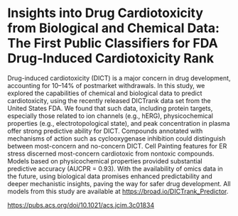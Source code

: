 # Insights into Drug Cardiotoxicity from Biological and Chemical Data: The First Public Classifiers for FDA Drug-Induced Cardiotoxicity Rank
Drug-induced cardiotoxicity (DICT) is a major concern in drug development, accounting for 10–14% of postmarket withdrawals. In this study, we explored the capabilities of chemical and biological data to predict cardiotoxicity, using the recently released DICTrank data set from the United States FDA. We found that such data, including protein targets, especially those related to ion channels (e.g., hERG), physicochemical properties (e.g., electrotopological state), and peak concentration in plasma offer strong predictive ability for DICT. Compounds annotated with mechanisms of action such as cyclooxygenase inhibition could distinguish between most-concern and no-concern DICT. Cell Painting features for ER stress discerned most-concern cardiotoxic from nontoxic compounds. Models based on physicochemical properties provided substantial predictive accuracy (AUCPR = 0.93). With the availability of omics data in the future, using biological data promises enhanced predictability and deeper mechanistic insights, paving the way for safer drug development. All models from this study are available at https://broad.io/DICTrank_Predictor.


https://pubs.acs.org/doi/10.1021/acs.jcim.3c01834
